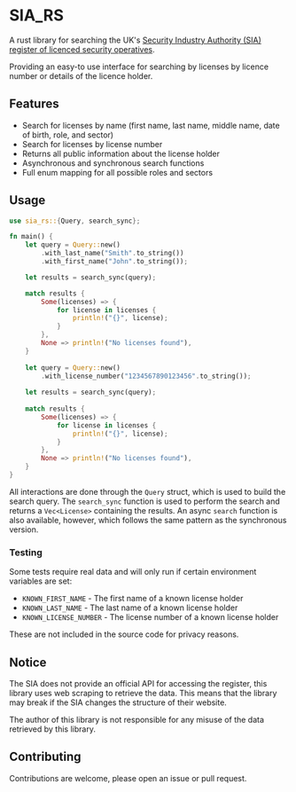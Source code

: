 # SIA_RS

A rust library for searching the UK's [Security Industry Authority (SIA) register of licenced security operatives](https://services.sia.homeoffice.gov.uk/PublicRegister/).

Providing an easy-to use interface for searching by licenses by licence number or details of the licence holder.

## Features
- Search for licenses by name (first name, last name, middle name, date of birth, role, and sector)
- Search for licenses by license number
- Returns all public information about the license holder
- Asynchronous and synchronous search functions
- Full enum mapping for all possible roles and sectors

## Usage
```rust
use sia_rs::{Query, search_sync};

fn main() {
    let query = Query::new()
        .with_last_name("Smith".to_string())
        .with_first_name("John".to_string());

    let results = search_sync(query);

    match results {
        Some(licenses) => {
            for license in licenses {
                println!("{}", license);
            }
        },
        None => println!("No licenses found"),
    }
    
    let query = Query::new()
        .with_license_number("1234567890123456".to_string());
    
    let results = search_sync(query);
    
    match results {
        Some(licenses) => {
            for license in licenses {
                println!("{}", license);
            }
        },
        None => println!("No licenses found"),
    }
}
```
All interactions are done through the `Query` struct, which is used to build the search query. 
The `search_sync` function is used to perform the search and returns a `Vec<License>` containing the results.
An async `search` function is also available, however, which follows the same pattern as the synchronous version.

### Testing 
Some tests require real data and will only run if certain environment variables are set:
- `KNOWN_FIRST_NAME` - The first name of a known license holder
- `KNOWN_LAST_NAME` - The last name of a known license holder
- `KNOWN_LICENSE_NUMBER` - The license number of a known license holder

These are not included in the source code for privacy reasons.

## Notice
The SIA does not provide an official API for accessing the register, this library uses web scraping to retrieve the data. 
This means that the library may break if the SIA changes the structure of their website.

The author of this library is not responsible for any misuse of the data retrieved by this library.

## Contributing

Contributions are welcome, please open an issue or pull request.